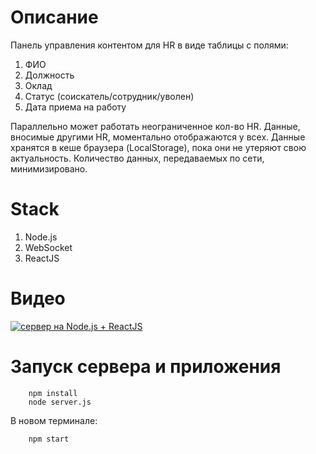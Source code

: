 # Описание

Панель управления контентом для HR в виде таблицы с полями:

1. ФИО
2. Должность
3. Оклад
4. Статус (соискатель/сотрудник/уволен)
5. Дата приема на работу

Параллельно может работать неограниченное кол-во HR. Данные, вносимые другими HR, моментально отображаются у всех. 
Данные хранятся в кеше браузера (LocalStorage), пока они не утеряют свою актуальность. Количество данных, передаваемых по сети, минимизировано.

 
# Stack

1. Node.js
2. WebSocket
3. ReactJS

 
# Видео
[![сервер на Node.js + ReactJS](https://i9.ytimg.com/vi/-kjKtdNsJWg/mq3.jpg?sqp=CNjU6PoF&rs=AOn4CLBK0SPMNbFS9JGfSuJ1VW4enupMLw)](https://youtube.com/watch?v=-kjKtdNsJWg)

# Запуск сервера и приложения

        npm install  
        node server.js

В новом терминале:

        npm start        



